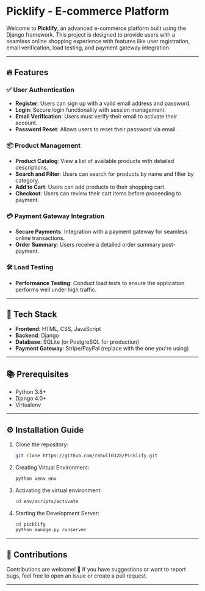 # Picklify - E-commerce Platform

Welcome to **Picklify**, an advanced e-commerce platform built using the Django framework. This project is designed to provide users with a seamless online shopping experience with features like user registration, email verification, load testing, and payment gateway integration.

---

## 🔥 Features

### ✅ User Authentication
- **Register**: Users can sign up with a valid email address and password.
- **Login**: Secure login functionality with session management.
- **Email Verification**: Users must verify their email to activate their account.
- **Password Reset**: Allows users to reset their password via email.

### 📦 Product Management
- **Product Catalog**: View a list of available products with detailed descriptions.
- **Search and Filter**: Users can search for products by name and filter by category.
- **Add to Cart**: Users can add products to their shopping cart.
- **Checkout**: Users can review their cart items before proceeding to payment.

### 💳 Payment Gateway Integration
- **Secure Payments**: Integration with a payment gateway for seamless online transactions.
- **Order Summary**: Users receive a detailed order summary post-payment.

### 🛠️ Load Testing
- **Performance Testing**: Conduct load tests to ensure the application performs well under high traffic.

---

## 🚀 Tech Stack

- **Frontend**: HTML, CSS, JavaScript
- **Backend**: Django
- **Database**: SQLite (or PostgreSQL for production)
- **Payment Gateway**: Stripe/PayPal (replace with the one you're using)

---

## 📚 Prerequisites

- Python 3.8+
- Django 4.0+
- Virtualenv

---

## ⚙️ Installation Guide

1. Clone the repository:
   ```bash
   git clone https://github.com/rahull0328/Picklify.git

2. Creating Virtual Environment:
   ```bash
   python venv env
   
3. Activating the virtual environment:
   ```bash
   cd env/scripts/activate

4. Starting the Development Server:
   ```bash
   cd picklify
   python manage.py runserver

---

## 🤝 Contributions

Contributions are welcome! 🎉 If you have suggestions or want to report bugs, feel free to open an issue or create a pull request.

---

